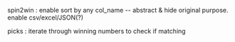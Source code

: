 spin2win :
    enable sort by any col_name -- abstract & hide original purpose.
    enable csv/excel/JSON(?)

picks :
    iterate through winning numbers to check if matching